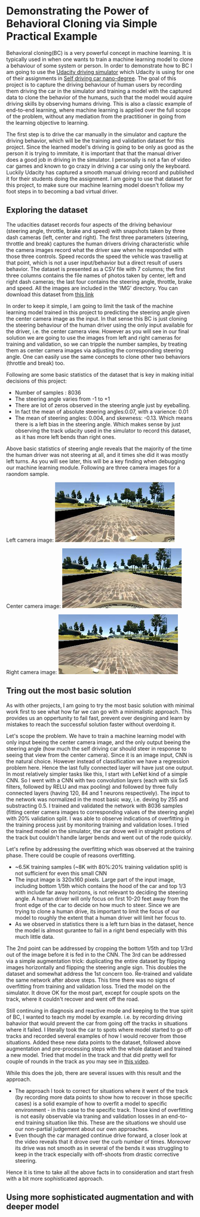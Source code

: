 # Demonstrating the Power of Behavioral Cloning via Simple Practical Example

Behavioral cloning(BC) is a very powerful concept in machine learning. It is typically used in when one wants to train a machine learning model
to clone a behaviour of some system or person. In order to demonstrate how to BC I am going to use the [Udacity driving simulator](https://github.com/udacity/self-driving-car-sim)
which Udacity is using for one of their assignments in [Self driving car nano-degree](https://www.udacity.com/course/self-driving-car-engineer-nanodegree--nd013).
The goal of this project is to capture the driving behaviour of human users by recording them driving the car in the simulator and training
a model with the captured data to clone the behavior of the humans, such that the model would aquire driving skills by observing
humans driving. This is also a classic example of end-to-end learning, where machine learning is applied over the full scope of the problem,
without any mediation from the practitioner in going from the learning objective to learning.

The first step is to drive the car manually in the simulator and capture the driving behavior, which will be the training and validation dataset
for this project. Since the learned model's driving is going to be only as good as the person it is trying to immitate, it is important that
that the manual driver does a good job in driving in the simulator. I personally is not a fan of video car games and known to go crazy in
driving a car using only the keyboard. Luckily Udacity has captured a smooth manual driving record and published it for their students doing the
assignment. I am going to use that dataset for this project, to make sure our machine learning model doesn't follow my foot steps in to becoming a bad virtual driver.

## Exploring the dataset
The udacities dataset records four aspects of the driving behaviour (steering angle, throttle, brake and speed) with snapshots taken by three dash cameras (left, center and right). The first three parameters (steering, throttle and break) captures the human drivers driving characteristic while the camera images record what the driver saw when he responded with those three controls. Speed records the speed the vehicle was travellig at that point, which is not a user input/behavior but a direct result of users behavior. The dataset is presented as a CSV file with 7 columns; the first three columns contains the file names of photos taken by center, left and right dash cameras; the last four contains the steering angle, throttle, brake and speed. All the images are included in the 'IMG' directory. You can download this dataset from [this link](https://d17h27t6h515a5.cloudfront.net/topher/2016/December/584f6edd_data/data.zip)

In order to keep it simple, I am going to limit the task of the machine learning model trained in this project to predicting the steering angle given the center camera image as the input. In that sense this BC is just cloning the steering behaviour of the human driver using the only input available for the driver, i.e. the center camera view. However as you will see in our final solution we are going to use the images from left and right cameras for training and validation, so we can tripple the number samples, by treating them as center camera images via adjusting the corresponding steering angle. One can easily use the same concepts to clone other two behaviors (throttle and break) too.

Following are some basic statistics of the dataset that is key in making initial decisions of this project:
* Number of samples : 8036
* The steering angle varies from -1 to +1
* There are lot of zeros observed in the steering angle just by eyeballing.
* In fact the mean of absolute steering angles:0.07, with a varience: 0.01
* The mean of steering angles: 0.004, and skewness: -0.13. Which means there is a left bias in the steering angle. Which makes sense by just observing the track udacity used in the simulator to record this dataset, as it has more left bends than right ones.

Above basic statistics of steering angle reveals that the majority of the time the human driver was not steering at all, and it times she did it was mostly left turns. As you will see later, this will be a key finding when debugging our machine learning module. Following are three camera images for a raondom sample.

Left camera image:
![alt text](/left.jpg "Image from the left dash camera")


Center camera image:
![alt text](/center.jpg "Image from the center dash camera")


Right camera image:
![alt text](/right.jpg "Image from the right dash camera")


## Tring out the most basic solution
As with other projects, I am going to try the most basic solution with minimal work first to see what how far we can go with a minimalistic approach. This provides us an oppertunity to fail fast, prevent over desgining and learn by mistakes to reach the successful solution faster without overdoing it.

Let's scope the problem. We have to train a machine learning model with only input beeing the center camera image, and the only output beeing the steering angle (how much the self driving car should steer in response to seeing that view from the center camera). Since it is an image input, CNN is the natural choice. However instead of classification we have a regression problem here. 
Hence the last fully connected layer will have just one output. In most relatively simpler tasks like this, I start with LeNet kind of a simple CNN. So I went with a CNN with two convolution layers (each with six 5x5 filters, followed by RELU and max pooling) and  followed by three fully connected layers (having 120, 84 and 1 neurons respectively). The input to the network was normalized in the most basic way, i.e. deving by 255 and substracting 0.5. I trained and validated the network with 8036 samples (fitting center camera images to corresponding values of the steering angle) with 20% validation split. I was able to observe indications of overfitting in the training process just by monitoring training and validation loses. I tried the trained model on the simulator, the car drove well in straight protions of the track but couldn't handle larger bends and went out of the rode quickly. 

Let's refine by addressing the overfitting which was observed at the training phase. There could be couple of reasons overfitting.
* ~6.5K training samples (~8K with 80%:20% training validation split) is not sufficient for even this small CNN
* The input image is 320x160 pixels. Large part of the input image, including bottom 1/5th which contains the hood of the car and top 1/3 with include far away horizons, is not relevant to deciding the steering angle. A human driver will only focus on first 10-20 feet away from the front edge of the car to decide on how much to steer. Since we are trying to clone a human drive, its important to limit the focus of our model to roughly the extent that a human driver will limit her focus to. 
* As we observed in statistics there is a left turn bias in the dataset, hence the model is almost gurantee to fail in a right bend especially with this much little data.


The 2nd point can be addressed by cropping the bottom 1/5th and top 1/3rd out of the image before it is fed in to the CNN. The 3rd can be addressed via a simple augmentation trick: duplicating the entire dataset by flipping images horizontally and flipping the steering angle sign. This doubles the dataset and somewhat address the 1st concern too. Re-trained and validate the same network after above steps. This time there was no signs of overfitting from training and validation loss. Tried the model on the simulator. It drove OK for the most part, except for couple spots on the track, where it couldn't recover and went off the road.

Still continuing in diagnosis and reactive mode and keeping to the true spirit of BC, I wanted to teach my model by example. i.e. by recording driving bahavior that would prevent the car from going off the tracks in situations where it failed. I literally took the car to spots where model started to go off tracks and recorded several examples of how I would recover from those situations. Added these new data points to the dataset, followed above augmentation and pre-processing steps with the whole dataset and trained a new model. Tried that model in the track and that did pretty well for couple of rounds in the track as you may see in [this video](https://youtu.be/DIIoM9metRY).

While this does the job, there are several issues with this result and the approach.
* The approach I took to correct for situations where it went of the track (by recording more data points to show how to recover in those specific cases) is a solid example of how to overfit a model to specific environment - in this case to the specific track. Those kind of overfitting is not easily observable via traning and validation losses in an end-to-end training situation like this. These are the situations we should use our non-partial judgement about our own approaches.
* Even though the car managed continue drive forward, a closer look at the video reveals that it drove over the curb number of times. Moreover its drive was not smooth as in several of the bends it was struggling to keep in the track especially with off-shoots from drastic corrective steering.

Hence it is time to take all the above facts in to consideration and start fresh with a bit more sophisticated approach. 


## Using more sophisticated augmentation and with deeper model


